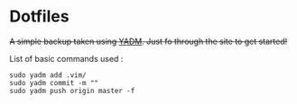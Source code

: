 # Dotfiles
~~A simple backup taken using [YADM](https://thelocehiliosan.github.io/yadm/docs/getting_started). Just fo through the site to get started!~~

List of basic commands used : 

```
sudo yadm add .vim/
sudo yadm commit -m ""
sudo yadm push origin master -f
``` 


